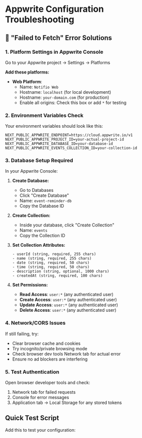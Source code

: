 # Appwrite Configuration Troubleshooting

## 🚨 "Failed to Fetch" Error Solutions

### 1. Platform Settings in Appwrite Console
Go to your Appwrite project → Settings → Platforms

**Add these platforms:**
- **Web Platform**: 
  - Name: `Notifio Web`
  - Hostname: `localhost` (for local development)
  - Hostname: `your-domain.com` (for production)
  - Enable all origins: Check this box or add `*` for testing

### 2. Environment Variables Check
Your environment variables should look like this:

```env
NEXT_PUBLIC_APPWRITE_ENDPOINT=https://cloud.appwrite.io/v1
NEXT_PUBLIC_APPWRITE_PROJECT_ID=your-actual-project-id
NEXT_PUBLIC_APPWRITE_DATABASE_ID=your-database-id
NEXT_PUBLIC_APPWRITE_EVENTS_COLLECTION_ID=your-collection-id
```

### 3. Database Setup Required
In your Appwrite Console:

1. **Create Database:**
   - Go to Databases
   - Click "Create Database"
   - Name: `event-reminder-db`
   - Copy the Database ID

2. **Create Collection:**
   - Inside your database, click "Create Collection"
   - Name: `events`
   - Copy the Collection ID

3. **Set Collection Attributes:**
   ```
   - userId (string, required, 255 chars)
   - name (string, required, 255 chars)
   - date (string, required, 50 chars)
   - time (string, required, 50 chars)
   - description (string, optional, 1000 chars)
   - createdAt (string, required, 100 chars)
   ```

4. **Set Permissions:**
   - **Read Access**: `user:*` (any authenticated user)
   - **Create Access**: `user:*` (any authenticated user)
   - **Update Access**: `user:*` (any authenticated user)
   - **Delete Access**: `user:*` (any authenticated user)

### 4. Network/CORS Issues
If still failing, try:
- Clear browser cache and cookies
- Try incognito/private browsing mode
- Check browser dev tools Network tab for actual error
- Ensure no ad blockers are interfering

### 5. Test Authentication
Open browser developer tools and check:
1. Network tab for failed requests
2. Console for error messages
3. Application tab → Local Storage for any stored tokens

## Quick Test Script
Add this to test your configuration:
